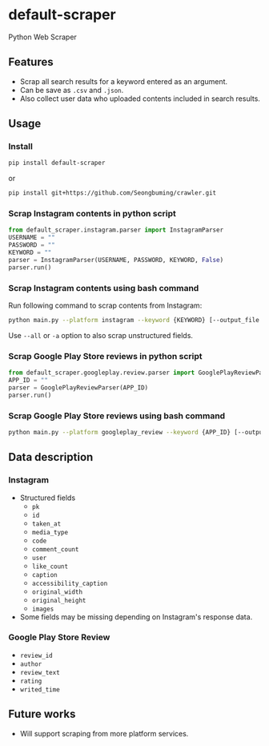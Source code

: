 # default-scraper

Python Web Scraper

## Features

- Scrap all search results for a keyword entered as an argument.
- Can be save as `.csv` and `.json`.
- Also collect user data who uploaded contents included in search results.

## Usage

### Install

```bash
pip install default-scraper
```

or

```bash
pip install git+https://github.com/Seongbuming/crawler.git
```

### Scrap Instagram contents in python script

```python
from default_scraper.instagram.parser import InstagramParser
USERNAME = ""
PASSWORD = ""
KEYWORD = ""
parser = InstagramParser(USERNAME, PASSWORD, KEYWORD, False)
parser.run()
```

### Scrap Instagram contents using bash command

Run following command to scrap contents from Instagram:

```bash
python main.py --platform instagram --keyword {KEYWORD} [--output_file OUTPUT_FILE] [--all]
```

Use `--all` or `-a` option to also scrap unstructured fields.

### Scrap Google Play Store reviews in python script

```python
from default_scraper.googleplay.review.parser import GooglePlayReviewParser
APP_ID = ""
parser = GooglePlayReviewParser(APP_ID)
parser.run()
```

### Scrap Google Play Store reviews using bash command

```bash
python main.py --platform googleplay_review --keyword {APP_ID} [--output_file OUTPUT_FILE]
```

## Data description

### Instagram

- Structured fields
  - `pk`
  - `id`
  - `taken_at`
  - `media_type`
  - `code`
  - `comment_count`
  - `user`
  - `like_count`
  - `caption`
  - `accessibility_caption`
  - `original_width`
  - `original_height`
  - `images`
- Some fields may be missing depending on Instagram's response data.

### Google Play Store Review

- `review_id`
- `author`
- `review_text`
- `rating`
- `writed_time`

## Future works

- Will support scraping from more platform services.
